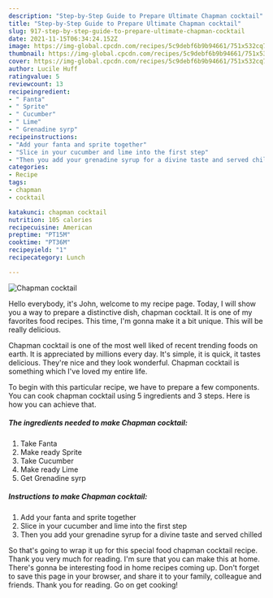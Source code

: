 ```yaml
---
description: "Step-by-Step Guide to Prepare Ultimate Chapman cocktail"
title: "Step-by-Step Guide to Prepare Ultimate Chapman cocktail"
slug: 917-step-by-step-guide-to-prepare-ultimate-chapman-cocktail
date: 2021-11-15T06:34:24.152Z
image: https://img-global.cpcdn.com/recipes/5c9debf6b9b94661/751x532cq70/chapman-cocktail-recipe-main-photo.jpg
thumbnail: https://img-global.cpcdn.com/recipes/5c9debf6b9b94661/751x532cq70/chapman-cocktail-recipe-main-photo.jpg
cover: https://img-global.cpcdn.com/recipes/5c9debf6b9b94661/751x532cq70/chapman-cocktail-recipe-main-photo.jpg
author: Lucile Huff
ratingvalue: 5
reviewcount: 13
recipeingredient:
- " Fanta"
- " Sprite"
- " Cucumber"
- " Lime"
- " Grenadine syrp"
recipeinstructions:
- "Add your fanta and sprite together"
- "Slice in your cucumber and lime into the first step"
- "Then you add your grenadine syrup for a divine taste and served chilled"
categories:
- Recipe
tags:
- chapman
- cocktail

katakunci: chapman cocktail 
nutrition: 105 calories
recipecuisine: American
preptime: "PT15M"
cooktime: "PT36M"
recipeyield: "1"
recipecategory: Lunch

---
```



![Chapman cocktail](https://img-global.cpcdn.com/recipes/5c9debf6b9b94661/751x532cq70/chapman-cocktail-recipe-main-photo.jpg)

Hello everybody, it's John, welcome to my recipe page. Today, I will show you a way to prepare a distinctive dish, chapman cocktail. It is one of my favorites food recipes. This time, I'm gonna make it a bit unique. This will be really delicious.



Chapman cocktail is one of the most well liked of recent trending foods on earth. It is appreciated by millions every day. It's simple, it is quick, it tastes delicious. They're nice and they look wonderful. Chapman cocktail is something which I've loved my entire life.


To begin with this particular recipe, we have to prepare a few components. You can cook chapman cocktail using 5 ingredients and 3 steps. Here is how you can achieve that.

<!--inarticleads1-->

##### The ingredients needed to make Chapman cocktail:

1. Take  Fanta
1. Make ready  Sprite
1. Take  Cucumber
1. Make ready  Lime
1. Get  Grenadine syrp




<!--inarticleads2-->

##### Instructions to make Chapman cocktail:

1. Add your fanta and sprite together
1. Slice in your cucumber and lime into the first step
1. Then you add your grenadine syrup for a divine taste and served chilled




So that's going to wrap it up for this special food chapman cocktail recipe. Thank you very much for reading. I'm sure that you can make this at home. There's gonna be interesting food in home recipes coming up. Don't forget to save this page in your browser, and share it to your family, colleague and friends. Thank you for reading. Go on get cooking!
